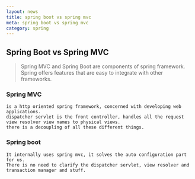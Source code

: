 ```yaml
---
layout: news
title: spring boot vs spring mvc
meta: spring boot vs spring mvc
category: spring
---
```

## Spring Boot vs Spring MVC

> Spring MVC and Spring Boot are components of spring framework. Spring offers features that are easy to integrate with other frameworks.

### Spring MVC
    is a http oriented spring framework, concerned with developing web applications. 
    dispatcher servlet is the front controller, handles all the request
    view resolver view names to physical views.
    there is a decoupling of all these different things. 

### Spring boot
    It internally uses spring mvc, it solves the auto configuration part for us. 
    There is no need to clarify the dispatcher servlet, view resolver and transaction manager and stuff. 